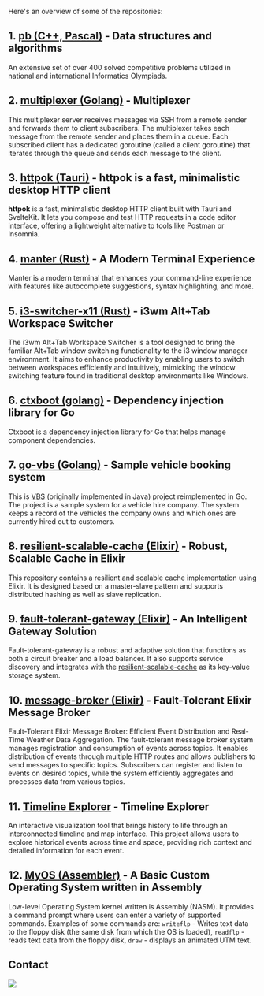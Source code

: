 Here's an overview of some of the repositories:

## 1. [pb (C++, Pascal)](https://github.com/iondodon/pb/tree/master/problems) - Data structures and algorithms

An extensive set of over 400 solved competitive problems utilized in national and international Informatics Olympiads.

## 2. [multiplexer (Golang)](https://github.com/iondodon/multiplexer) - Multiplexer

This multiplexer server receives messages via SSH from a remote sender and forwards them to client subscribers. The multiplexer takes each message from the remote sender and places them in a queue. Each subscribed client has a dedicated goroutine (called a client goroutine) that iterates through the queue and sends each message to the client.

## 3. [httpok (Tauri)](https://github.com/iondodon/httpok) - httpok is a fast, minimalistic desktop HTTP client

**httpok** is a fast, minimalistic desktop HTTP client built with Tauri and SvelteKit. It lets you compose and test HTTP requests in a code editor interface, offering a lightweight alternative to tools like Postman or Insomnia.

## 4. [manter (Rust)](https://github.com/iondodon/manter) - A Modern Terminal Experience

Manter is a modern terminal that enhances your command-line experience with features like autocomplete suggestions, syntax highlighting, and more.

## 5. [i3-switcher-x11 (Rust)](https://github.com/iondodon/i3-switcher-x11) - i3wm Alt+Tab Workspace Switcher

The i3wm Alt+Tab Workspace Switcher is a tool designed to bring the familiar Alt+Tab window switching functionality to the i3 window manager environment. It aims to enhance productivity by enabling users to switch between workspaces efficiently and intuitively, mimicking the window switching feature found in traditional desktop environments like Windows.

<!---

## 5. [beehive (Rust)](https://github.com/iondodon/beehive) - Beehive: Distributed Key-Value Store

Beehive is a distributed key-value store currently under development, leveraging the Rust programming language for high performance and safety. It employs a master-slave architecture to ensure data reliability and availability across clustered environments. With distributed hashing for efficient data distribution and automatic failover mechanisms, Beehive aims to provide seamless scalability and fault tolerance for distributed systems.

--->

## 6. [ctxboot (golang)](https://github.com/iondodon/ctxboot) - Dependency injection library for Go

Ctxboot is a dependency injection library for Go that helps manage component dependencies.

## 7. [go-vbs (Golang)](https://github.com/iondodon/go-vbs) - Sample vehicle booking system

This is [VBS](https://github.com/iondodon/vbs) (originally implemented in Java) project reimplemented in Go. The project is a sample system for a vehicle hire company. The system keeps a record of the vehicles the company owns and which ones are currently hired out to customers.

## 8. [resilient-scalable-cache (Elixir)](https://github.com/iondodon/resilient-scalable-cache) - Robust, Scalable Cache in Elixir

This repository contains a resilient and scalable cache implementation using Elixir. It is designed based on a master-slave pattern and supports distributed hashing as well as slave replication.

## 9. [fault-tolerant-gateway (Elixir)](https://github.com/iondodon/fault-tolerant-gateway) - An Intelligent Gateway Solution

Fault-tolerant-gateway is a robust and adaptive solution that functions as both a circuit breaker and a load balancer. It also supports service discovery and integrates with the [resilient-scalable-cache](https://github.com/iondodon/resilient-scalable-cache) as its key-value storage system.

## 10. [message-broker (Elixir)](https://github.com/iondodon/message-broker) - Fault-Tolerant Elixir Message Broker

Fault-Tolerant Elixir Message Broker: Efficient Event Distribution and Real-Time Weather Data Aggregation. The fault-tolerant message broker system manages registration and consumption of events across topics. It enables distribution of events through multiple HTTP routes and allows publishers to send messages to specific topics. Subscribers can register and listen to events on desired topics, while the system efficiently aggregates and processes data from various topics.

## 11. [Timeline Explorer](https://github.com/iondodon/timeline) - Timeline Explorer

An interactive visualization tool that brings history to life through an interconnected timeline and map interface. This project allows users to explore historical events across time and space, providing rich context and detailed information for each event.

## 12. [MyOS (Assembler)](https://github.com/iondodon/MyOS) - A Basic Custom Operating System written in Assembly

Low-level Operating System kernel written is Assembly (NASM). It provides a command prompt where users can enter a variety of supported commands. Examples of some commands are: `writeflp` - Writes text data to the floppy disk (the same disk from which the OS is loaded), `readflp` - reads text data from the floppy disk, `draw` - displays an animated UTM text.

## Contact

[![](https://img.shields.io/badge/linkedin-%230077B5.svg?style=for-the-badge&logo=linkedin)](https://www.linkedin.com/in/iondodon/)
